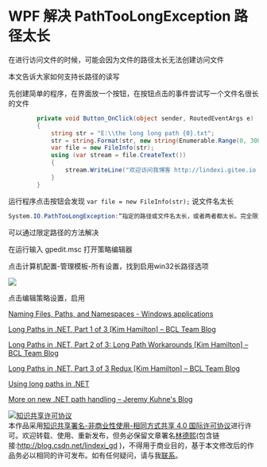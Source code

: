 # WPF 解决 PathTooLongException 路径太长

在进行访问文件的时候，可能会因为文件的路径太长无法创建访问文件

本文告诉大家如何支持长路径的读写

<!--more-->
<!-- csdn -->

<!-- 不发布 -->

先创建简单的程序，在界面放一个按钮，在按钮点击的事件尝试写一个文件名很长的文件

```csharp
        private void Button_OnClick(object sender, RoutedEventArgs e)
        {
            string str = "E:\\the long long path {0}.txt";
            str = string.Format(str, new string(Enumerable.Range(0, 300).Select(temp => 'x').ToArray()));
            var file = new FileInfo(str);
            using (var stream = file.CreateText())
            {
                stream.WriteLine("欢迎访问我博客 http://lindexi.gitee.io 里面有大量 UWP WPF 博客");
            }
        }
```

运行程序点击按钮会发现 `var file = new FileInfo(str);` 说文件名太长

```csharp
System.IO.PathTooLongException:“指定的路径或文件名太长，或者两者都太长。完全限定文件名必须少于 260 个字符，并且目录名必须少于 248 个字符。”
```

可以通过限定路径的方法解决

在运行输入 gpedit.msc 打开策略编辑器

点击计算机配置-管理模板-所有设置，找到启用win32长路径选项

<!-- ![](image/WPF 解决 PathTooLongException 路径太长/WPF 解决 PathTooLongException 路径太长0.png) -->

![](https://i.loli.net/2018/12/19/5c19e81f1d00f.jpg)

点击编辑策略设置，启用

<!-- ![](image/WPF 解决 PathTooLongException 路径太长/WPF 解决 PathTooLongException 路径太长1.png) -->



[Naming Files, Paths, and Namespaces - Windows applications](https://docs.microsoft.com/en-us/windows/desktop/FileIO/naming-a-file#maxpath )

[Long Paths in .NET, Part 1 of 3 [Kim Hamilton] – BCL Team Blog](https://blogs.msdn.microsoft.com/bclteam/2007/02/13/long-paths-in-net-part-1-of-3-kim-hamilton/ )

[Long Paths in .NET, Part 2 of 3: Long Path Workarounds [Kim Hamilton] – BCL Team Blog](https://blogs.msdn.microsoft.com/bclteam/2007/03/26/long-paths-in-net-part-2-of-3-long-path-workarounds-kim-hamilton/ )

[Long Paths in .NET, Part 3 of 3 Redux [Kim Hamilton] – BCL Team Blog](https://blogs.msdn.microsoft.com/bclteam/2008/07/07/long-paths-in-net-part-3-of-3-redux-kim-hamilton/ )

[Using long paths in .NET](https://corengen.wordpress.com/2008/04/06/using-long-paths-in-net/ )

[More on new .NET path handling – Jeremy Kuhne's Blog](https://blogs.msdn.microsoft.com/jeremykuhne/2016/06/21/more-on-new-net-path-handling/ )

<a rel="license" href="http://creativecommons.org/licenses/by-nc-sa/4.0/"><img alt="知识共享许可协议" style="border-width:0" src="https://licensebuttons.net/l/by-nc-sa/4.0/88x31.png" /></a><br />本作品采用<a rel="license" href="http://creativecommons.org/licenses/by-nc-sa/4.0/">知识共享署名-非商业性使用-相同方式共享 4.0 国际许可协议</a>进行许可。欢迎转载、使用、重新发布，但务必保留文章署名[林德熙](http://blog.csdn.net/lindexi_gd)(包含链接:http://blog.csdn.net/lindexi_gd )，不得用于商业目的，基于本文修改后的作品务必以相同的许可发布。如有任何疑问，请与我[联系](mailto:lindexi_gd@163.com)。
